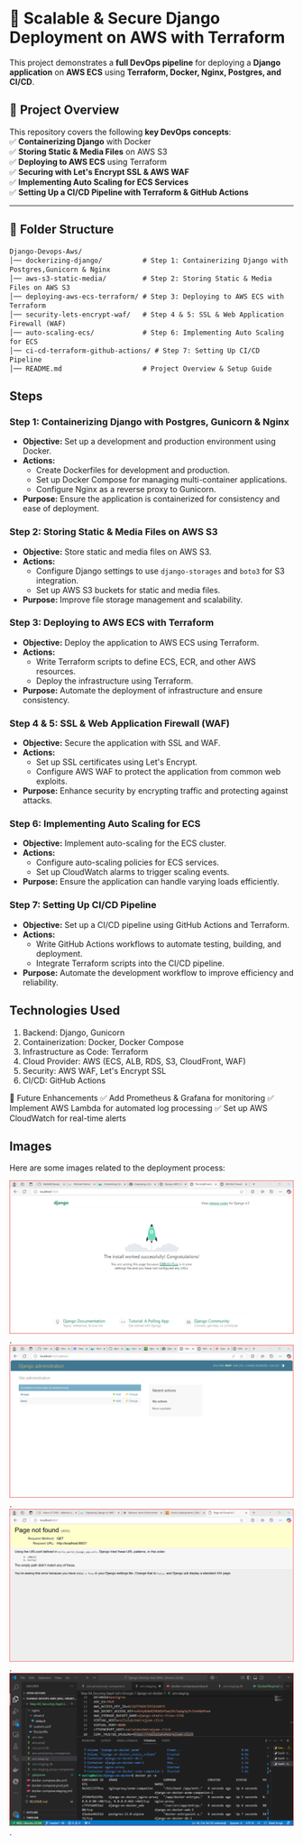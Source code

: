 # 🚀 Scalable & Secure Django Deployment on AWS with Terraform

This project demonstrates a **full DevOps pipeline** for deploying a **Django application** on **AWS ECS** using **Terraform, Docker, Nginx, Postgres, and CI/CD**.  

## 📌 Project Overview  
This repository covers the following **key DevOps concepts**:  
✅ **Containerizing Django** with Docker  
✅ **Storing Static & Media Files** on AWS S3  
✅ **Deploying to AWS ECS** using Terraform  
✅ **Securing with Let's Encrypt SSL & AWS WAF**  
✅ **Implementing Auto Scaling for ECS Services**  
✅ **Setting Up a CI/CD Pipeline with Terraform & GitHub Actions**  

---
## 📂 Folder Structure  

```
Django-Devops-Aws/
│── dockerizing-django/          # Step 1: Containerizing Django with Postgres,Gunicorn & Nginx
│── aws-s3-static-media/         # Step 2: Storing Static & Media Files on AWS S3
│── deploying-aws-ecs-terraform/ # Step 3: Deploying to AWS ECS with Terraform
│── security-lets-encrypt-waf/   # Step 4 & 5: SSL & Web Application Firewall (WAF)
│── auto-scaling-ecs/            # Step 6: Implementing Auto Scaling for ECS
│── ci-cd-terraform-github-actions/ # Step 7: Setting Up CI/CD Pipeline
│── README.md                    # Project Overview & Setup Guide
```

## Steps

### Step 1: Containerizing Django with Postgres, Gunicorn & Nginx
- **Objective:** Set up a development and production environment using Docker.
- **Actions:**
  - Create Dockerfiles for development and production.
  - Set up Docker Compose for managing multi-container applications.
  - Configure Nginx as a reverse proxy to Gunicorn.
- **Purpose:** Ensure the application is containerized for consistency and ease of deployment.

### Step 2: Storing Static & Media Files on AWS S3
- **Objective:** Store static and media files on AWS S3.
- **Actions:**
  - Configure Django settings to use `django-storages` and `boto3` for S3 integration.
  - Set up AWS S3 buckets for static and media files.
- **Purpose:** Improve file storage management and scalability.

### Step 3: Deploying to AWS ECS with Terraform
- **Objective:** Deploy the application to AWS ECS using Terraform.
- **Actions:**
  - Write Terraform scripts to define ECS, ECR, and other AWS resources.
  - Deploy the infrastructure using Terraform.
- **Purpose:** Automate the deployment of infrastructure and ensure consistency.

### Step 4 & 5: SSL & Web Application Firewall (WAF)
- **Objective:** Secure the application with SSL and WAF.
- **Actions:**
  - Set up SSL certificates using Let's Encrypt.
  - Configure AWS WAF to protect the application from common web exploits.
- **Purpose:** Enhance security by encrypting traffic and protecting against attacks.

### Step 6: Implementing Auto Scaling for ECS
- **Objective:** Implement auto-scaling for the ECS cluster.
- **Actions:**
  - Configure auto-scaling policies for ECS services.
  - Set up CloudWatch alarms to trigger scaling events.
- **Purpose:** Ensure the application can handle varying loads efficiently.

### Step 7: Setting Up CI/CD Pipeline
- **Objective:** Set up a CI/CD pipeline using GitHub Actions and Terraform.
- **Actions:**
  - Write GitHub Actions workflows to automate testing, building, and deployment.
  - Integrate Terraform scripts into the CI/CD pipeline.
- **Purpose:** Automate the development workflow to improve efficiency and reliability.


## Technologies Used

1. Backend: Django, Gunicorn
2. Containerization: Docker, Docker Compose
3. Infrastructure as Code: Terraform
4. Cloud Provider: AWS (ECS, ALB, RDS, S3, CloudFront, WAF)
5. Security: AWS WAF, Let's Encrypt SSL
6. CI/CD: GitHub Actions


🎯 Future Enhancements
✅ Add Prometheus & Grafana for monitoring
✅ Implement AWS Lambda for automated log processing
✅ Set up AWS CloudWatch for real-time alerts

## Images
Here are some images related to the deployment process:

![Image 1](images/image-01.png).
![Image 2](images/image-02.png).
![Image 3](images/image-03.png).
![Image 4](images/image-04.png).

